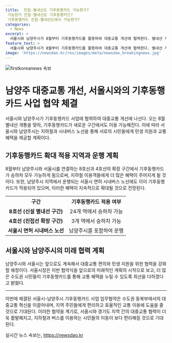 ```yaml
---
title:  진접·별내선도 기후동행카드 가능한가?
 가능한가 진접·별내선도 기후동행카드?
 기후동행카드 진접·별내선도에서 가능한가?
categories:
  - News
excerpt: >
  서울시와 남양주시가 8월부터 기후동행카드를 활용하여 대중교통 개선에 협력한다. 별내선 개통과 함께 4호선, 8호선 연장 구간에서 기후동행카드를 이용할 수 있게 되며, 남양주시와 서울시를 연결하는 노선에서도 적용된다. 이로 인해 남양주시 주요 신도시와 서울 간 교통이 개선되며, 지하철 4호선은 총 29개 역에서 무제한으로 기후동행카드를 이용할 수 있게 된다. 서울시는 남양주시에 있는 시내버스 노선에도 기후동행카드를 적용하고, 더 많은 협력을 모색할 예정이다.
feature_text: >
  서울시와 남양주시가 8월부터 기후동행카드를 활용하여 대중교통 개선에 협력한다. 별내선 개통과 함께 4호선, 8호선 연장 구간에서 기후동행카드를 이용할 수 있게 되며, 남양주시와 서울시를 연결하는 노선에서도 적용된다. 이로 인해 남양주시 주요 신도시와 서울 간 교통이 개선되며, 지하철 4호선은 총 29개 역에서 무제한으로 기후동행카드를 이용할 수 있게 된다. 서울시는 남양주시에 있는 시내버스 노선에도 기후동행카드를 적용하고, 더 많은 협력을 모색할 예정이다.
image: 'https://newsdao.kr/res/images/meta/newsdao_breakingnews.jpg'
---
```


<p><img src="https://newsdao.kr/res/images/meta/newsdao_breakingnews.jpg" alt="firstkoreanews 속보" /></p>

<h1>남양주 대중교통 개선, 서울시와의 기후동행카드 사업 협약 체결</h1>

<p data-ke-size="size16">서울시와 남양주시가 기후동행카드 사업에 협력하여 대중교통 개선에 나선다. 오는 8월 별내선 개통을 맞아, 기후동행카드가 새로운 구간에서도 이용 가능해진다. 이에 따라 서울시와 남양주시는 지하철과 시내버스 노선을 통해 서로의 시민들에게 민생 지원과 교통 혜택을 제공할 계획이다.</p>

<h2 data-ke-size="size26">기후동행카드 확대 적용 지역과 운행 계획</h2>

<p data-ke-size="size16">8월부터 남양주시와 서울시를 연결하는 8호선과 4호선의 확장 구간에서 기후동행카드가 승하차 모두 가능하게 됨으로써, 지하철 이용객들에게 더 많은 혜택이 주어지게 될 것이다. 또한, 남양주시 지역에서 운행되는 서울시 면허 시내버스 노선에도 이미 기후동행카드가 적용되어 있으며, 이러한 혜택이 지속적으로 확대될 것으로 전망된다.</p>

<table>
    <tr>
        <th>구간</th>
        <th>기후동행카드 적용 여부</th>
    </tr>
    <tr>
        <td style="text-align: center; height: 17px;"><b>8호선 (신설 별내선 구간)</b></td>
        <td style="text-align: center; height: 17px;">24개 역에서 승하차 가능</td>
    </tr>
    <tr>
        <td style="text-align: center; height: 17px;"><b>4호선 (진접선 확장 구간)</b></td>
        <td style="text-align: center; height: 17px;">3개 역에서 승하차 가능</td>
    </tr>
    <tr>
        <td style="text-align: center; height: 17px;"><b>서울시 면허 시내버스 노선</b></td>
        <td style="text-align: center; height: 17px;">남양주시를 포함하여 운행</td>
    </tr>
</table>

<h2 data-ke-size="size26">서울시와 남양주시의 미래 협력 계획</h2>

<p data-ke-size="size16">남양주시와 서울시는 앞으로도 계속해서 대중교통 편의와 민생 지원을 위한 협력을 강화할 예정이다. 서울시장은 이번 협약식을 앞으로의 미래적인 계획의 시작으로 보고, 더 많은 수도권 시민들이 기후동행카드를 통해 교통 혜택을 누릴 수 있도록 최선을 다하겠다고 밝혔다.</p>

<hr>

<p data-ke-size="size16">이번에 체결된 서울시-남양주시 기후동행카드 사업 업무협약은 수도권 동북부에서의 대중교통 혁신을 이끌어내며, 지역 주민들에게 편리하고 효율적인 교통 이용에 도움을 줄 것으로 기대된다. 이러한 협약을 계기로, 서울시와 경기도 지역 간의 대중교통 협력이 더욱 활발해지고, 지하철과 버스를 이용하는 시민들의 이동이 보다 편리해질 것으로 기대된다.</p>
실시간 뉴스 속보는, <a href="https://newsdao.kr" rel="dofollow">https://newsdao.kr</a>


